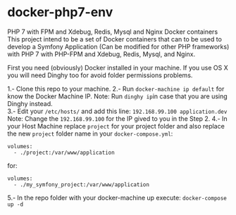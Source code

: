 # docker-php7-env
PHP 7 with FPM and Xdebug, Redis, Mysql and Nginx Docker containers
This project intend to be a set of Docker containers that can to be used to develop a Symfony Application (Can be modified for other PHP frameworks) with PHP 7 with PHP-FPM and Xdebug, Redis, Mysql, and Nginx.

First you need (obviously) Docker installed in your machine.
If you use OS X you will need Dinghy too for avoid folder permissions problems.

1.- Clone this repo to your machine.
2.- Run `docker-machine ip default` for know the Docker Machine IP. Note: Run `dinghy ip`in case that you are using Dinghy instead.  
3.- Edit your `/etc/hosts/` and add this line: `192.168.99.100 application.dev` Note: Change the `192.168.99.100` for the IP gived to you in the Step 2.
4.- In your Host Machine replace `project` for your project folder and also replace the new `project` folder name in your `docker-compose.yml`:
```
volumes:
  - ./project:/var/www/application
```
for:
```
volumes:
  - ./my_symfony_project:/var/www/application
```
5.- In the repo folder with your docker-machine up execute: `docker-compose up -d`
